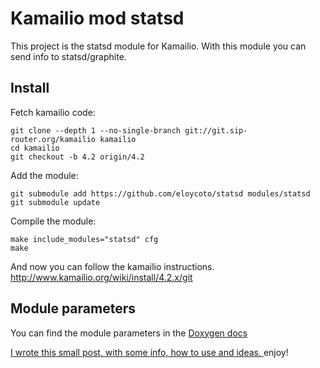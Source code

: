 Kamailio mod statsd
===================

This project is the statsd module for Kamailio. With this module you can send info to statsd/graphite.

Install
--------

Fetch kamailio code:

    git clone --depth 1 --no-single-branch git://git.sip-router.org/kamailio kamailio
    cd kamailio
    git checkout -b 4.2 origin/4.2

Add the module:

    git submodule add https://github.com/eloycoto/statsd modules/statsd
    git submodule update

Compile the module:

    make include_modules="statsd" cfg
    make

And now you can follow the kamailio instructions. http://www.kamailio.org/wiki/install/4.2.x/git

Module parameters
------------------

You can find the module parameters in the [Doxygen docs](docs/statsd.txt)

[I wrote this small post, with some info, how to use and ideas. ](http://acalustra.com/kamailio-statsd-better-statistics-in-your-voip-platform.html) enjoy!

